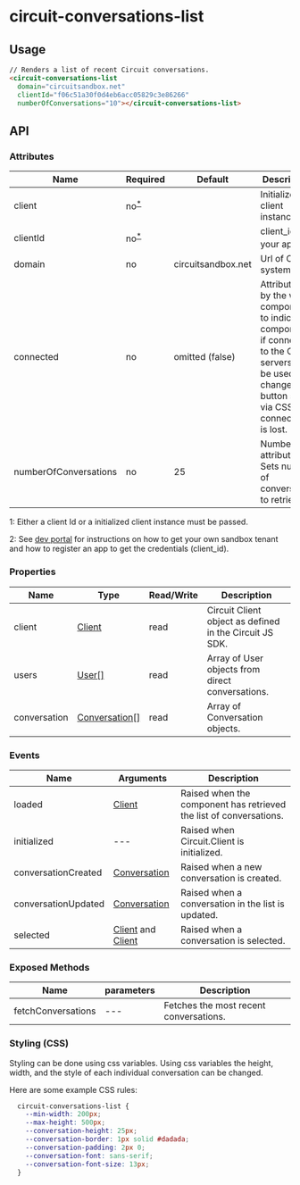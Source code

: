 # circuit-conversations-list

## Usage

```html
// Renders a list of recent Circuit conversations.
<circuit-conversations-list
  domain="circuitsandbox.net"
  clientId="f06c51a30f0d4eb6acc05829c3e86266"
  numberOfConversations="10"></circuit-conversations-list>
```

## API

### Attributes

| Name        | Required | Default            | Description
| ---         | ---      | ---                | ---
| client   | no<sup>[*](#myfootnote1)</sup>     |                    | Initialized on client instance
| clientId    |  no<sup>[*](#myfootnote1)</sup>      |                    | client_id of your app <sup>[1](#myfootnote1)</sup>
| domain      | no       | circuitsandbox.<span></span>net | Url of Circuit system
| connected   | no       | omitted (false)    | Attribute set by the web component to indicate if component if connected to the Circuit servers. Can be used to change the button style via CSS if connection is lost.
| numberOfConversations       | no       | 25    | Number attribute. Sets number of conversation to retrieve.

<a name="myfootnote1">1</a>: Either a client Id or a initialized client instance must be passed.

<a name="myfootnote2">2</a>: See [dev portal](https://circuit.github.io) for instructions on how to get your own sandbox tenant and how to register an app to get the credentials (client_id).


### Properties

| Name        |  Type            |  Read/Write      | Description
| ---         |  ---             |  ---             | ---
| client        | [Client](https://circuitsandbox.net/sdk/classes/Client.html) | read | Circuit Client object as defined in the Circuit JS SDK.
| users        | [User[]](https://circuitsandbox.net/sdk/classes/User.html) | read | Array of User objects from direct conversations.
| conversation        | [Conversation[]](https://circuitsandbox.net/sdk/classes/Conversation.html) | read | Array of Conversation objects.


### Events

| Name        |  Arguments          | Description
| ---         |  ---                | ---
| loaded  |  [Client](https://circuitsandbox.net/sdk/classes/Client.html)                | Raised when the component has retrieved the list of conversations.
| initialized  |  ---                   | Raised when Circuit.Client is initialized.
| conversationCreated  |  [Conversation](https://circuitsandbox.net/sdk/classes/Conversation.html)                | Raised when a new conversation is created.
| conversationUpdated  |  [Conversation](https://circuitsandbox.net/sdk/classes/Conversation.html)            | Raised when a conversation in the list is updated.
| selected  |  [Client](https://circuitsandbox.net/sdk/classes/Client.html) and [Client](https://circuitsandbox.net/sdk/classes/Conversation.html)                | Raised when a conversation is selected.

### Exposed Methods
| Name        |  parameters          | Description
| ---         |  ---                | ---
| fetchConversations  |      ---            | Fetches the most recent conversations.

### Styling (CSS)

Styling can be done using css variables. Using css variables the height, width, and the style of each individual conversation can be changed.

Here are some example CSS rules:
```css
  circuit-conversations-list {
    --min-width: 200px;
    --max-height: 500px;
    --conversation-height: 25px;
    --conversation-border: 1px solid #dadada;
    --conversation-padding: 2px 0;
    --conversation-font: sans-serif;
    --conversation-font-size: 13px;
  }
```
